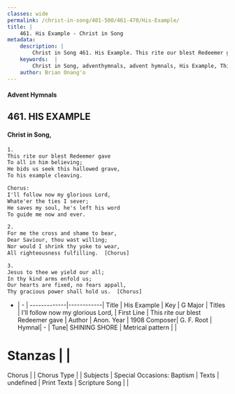 ```yaml
---
classes: wide
permalink: /christ-in-song/401-500/461-470/His-Example/
title: |
    461. His Example - Christ in Song
metadata:
    description: |
        Christ in Song 461. His Example. This rite our blest Redeemer gave To all in him believing; He bids us seek this hallowed grave, To his example cleaving. Chorus: I'll follow now my glorious Lord, Whate'er the ties I sever; He saves my soul, he's left his word To guide me now and ever.
    keywords:  |
        Christ in Song, adventhymnals, advent hymnals, His Example, This rite our blest Redeemer gave. I'll follow now my glorious Lord,
    author: Brian Onang'o
---
```


#### Advent Hymnals
## 461. HIS EXAMPLE
####  Christ in Song,

```txt
1.
This rite our blest Redeemer gave
To all in him believing;
He bids us seek this hallowed grave,
To his example cleaving.

Chorus:
I'll follow now my glorious Lord,
Whate'er the ties I sever;
He saves my soul, he's left his word
To guide me now and ever.

2.
For me the cross and shame to bear,
Dear Saviour, thou wast willing;
Nor would I shrink thy yoke to wear,
All righteousness fulfilling.  [Chorus]

3.
Jesus to thee we yield our all;
In thy kind arms enfold us;
Our hearts are fixed, no fears appall,
Thy gracious power shall hold us.  [Chorus]

```

- |   -  |
-------------|------------|
Title | His Example |
Key | G Major |
Titles | I'll follow now my glorious Lord, |
First Line | This rite our blest Redeemer gave |
Author | Anon.
Year | 1908
Composer| G. F. Root |
Hymnal|  - |
Tune| SHINING SHORE |
Metrical pattern | |
# Stanzas |  |
Chorus |  |
Chorus Type |  |
Subjects | Special Occasions: Baptism |
Texts | undefined |
Print Texts | 
Scripture Song |  |
    

